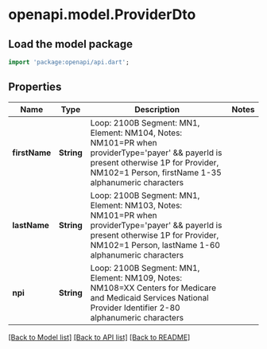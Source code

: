 # openapi.model.ProviderDto

## Load the model package
```dart
import 'package:openapi/api.dart';
```

## Properties
Name | Type | Description | Notes
------------ | ------------- | ------------- | -------------
**firstName** | **String** | Loop: 2100B Segment: MN1, Element: NM104, Notes: NM101=PR when providerType='payer' && payerId is present otherwise 1P for Provider, NM102=1 Person, firstName 1-35 alphanumeric characters  | 
**lastName** | **String** | Loop: 2100B Segment: MN1, Element: NM103, Notes: NM101=PR when providerType='payer' && payerId is present otherwise 1P for Provider, NM102=1 Person, lastName 1-60 alphanumeric characters  | 
**npi** | **String** | Loop: 2100B Segment: MN1, Element: NM109, Notes: NM108=XX Centers for Medicare and Medicaid Services National Provider Identifier 2-80 alphanumeric characters  | 

[[Back to Model list]](../README.md#documentation-for-models) [[Back to API list]](../README.md#documentation-for-api-endpoints) [[Back to README]](../README.md)


